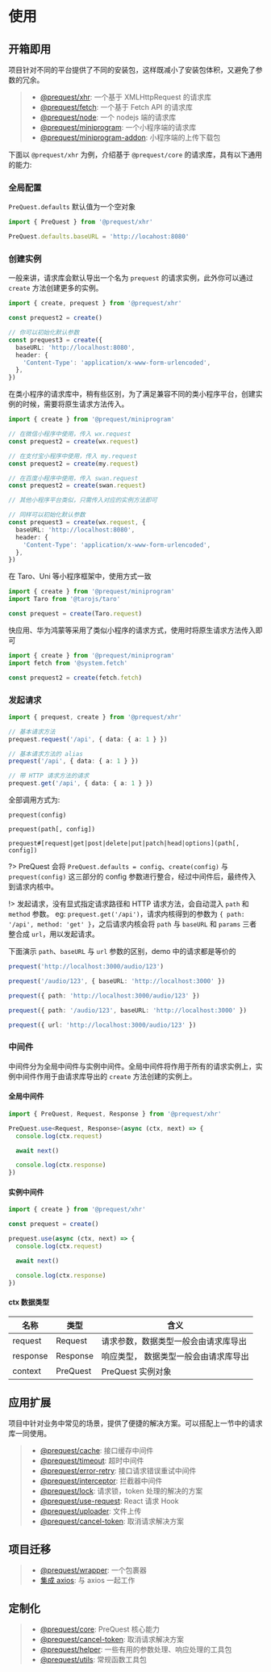 # 使用

## 开箱即用

项目针对不同的平台提供了不同的安装包，这样既减小了安装包体积，又避免了参数的冗余。

> - [@prequest/xhr](/xhr ':target=_self'): 一个基于 XMLHttpRequest 的请求库
> - [@prequest/fetch](/fetch ':target=_self'): 一个基于 Fetch API 的请求库
> - [@prequest/node](/node ':target=_self'): 一个 nodejs 端的请求库
> - [@prequest/miniprogram](/miniprogram ':target=_self'): 一个小程序端的请求库
> - [@prequest/miniprogram-addon](/miniprogram-addon ':target=_self'): 小程序端的上传下载包

下面以 `@prequest/xhr` 为例，介绍基于 `@prequest/core` 的请求库，具有以下通用的能力:

### 全局配置

`PreQuest.defaults` 默认值为一个空对象

```ts
import { PreQuest } from '@prequest/xhr'

PreQuest.defaults.baseURL = 'http://locahost:8080'
```

### 创建实例

一般来讲，请求库会默认导出一个名为 `prequest` 的请求实例，此外你可以通过 `create` 方法创建更多的实例。

```ts
import { create, prequest } from '@prequest/xhr'

const prequest2 = create()

// 你可以初始化默认参数
const prequest3 = create({
  baseURL: 'http://localhost:8080',
  header: {
    'Content-Type': 'application/x-www-form-urlencoded',
  },
})
```

在类小程序的请求库中，稍有些区别，为了满足兼容不同的类小程序平台，创建实例的时候，需要将原生请求方法传入。

```ts
import { create } from '@prequest/miniprogram'

// 在微信小程序中使用，传入 wx.request
const prequest2 = create(wx.request)

// 在支付宝小程序中使用，传入 my.request
const prequest2 = create(my.request)

// 在百度小程序中使用，传入 swan.request
const prequest2 = create(swan.request)

// 其他小程序平台类似，只需传入对应的实例方法即可

// 同样可以初始化默认参数
const prequest3 = create(wx.request, {
  baseURL: 'http://localhost:8080',
  header: {
    'Content-Type': 'application/x-www-form-urlencoded',
  },
})
```

在 Taro、Uni 等小程序框架中，使用方式一致

```ts
import { create } from '@prequest/miniprogram'
import Taro from '@tarojs/taro'

const prequest = create(Taro.request)
```

快应用、华为鸿蒙等采用了类似小程序的请求方式，使用时将原生请求方法传入即可

```ts
import { create } from '@prequest/miniprogram'
import fetch from '@system.fetch'

const prequest2 = create(fetch.fetch)
```

### 发起请求

```ts
import { prequest, create } from '@prequest/xhr'

// 基本请求方法
prequest.request('/api', { data: { a: 1 } })

// 基本请求方法的 alias
prequest('/api', { data: { a: 1 } })

// 带 HTTP 请求方法的请求
prequest.get('/api', { data: { a: 1 } })
```

全部调用方式为:

```text
prequest(config)

prequest(path[, config])

prequest#[request|get|post|delete|put|patch|head|options](path[, config])
```

?> PreQuest 会将 `PreQuest.defaults = config`、`create(config)` 与 `prequest(config)` 这三部分的 config 参数进行整合，经过中间件后，最终传入到请求内核中。

!> 发起请求，没有显式指定请求路径和 HTTP 请求方法，会自动混入 `path` 和 `method` 参数。 eg: `prequest.get('/api')`，请求内核得到的参数为 `{ path: '/api', method: 'get' }`，之后请求内核会将 `path` 与 `baseURL` 和 `params` 三者整合成 `url`，用以发起请求。

下面演示 `path`、`baseURL` 与 `url` 参数的区别，demo 中的请求都是等价的

```ts
prequest('http://localhost:3000/audio/123')

prequest('/audio/123', { baseURL: 'http://localhost:3000' })

prequest({ path: 'http://localhost:3000/audio/123' })

prequest({ path: '/audio/123', baseURL: 'http://localhost:3000' })

prequest({ url: 'http://localhost:3000/audio/123' })
```

### 中间件

中间件分为全局中间件与实例中间件。全局中间件将作用于所有的请求实例上，实例中间件作用于由请求库导出的 `create` 方法创建的实例上。

#### 全局中间件

```ts
import { PreQuest, Request, Response } from '@prequest/xhr'

PreQuest.use<Request, Response>(async (ctx, next) => {
  console.log(ctx.request)

  await next()

  console.log(ctx.response)
})
```

#### 实例中间件

```ts
import { create } from '@prequest/xhr'

const prequest = create()

prequest.use(async (ctx, next) => {
  console.log(ctx.request)

  await next()

  console.log(ctx.response)
})
```

#### ctx 数据类型

| 名称     | 类型     | 含义                                  |
| -------- | -------- | ------------------------------------- |
| request  | Request  | 请求参数，数据类型一般会由请求库导出  |
| response | Response | 响应类型， 数据类型一般会由请求库导出 |
| context  | PreQuest | PreQuest 实例对象                     |

## 应用扩展

项目中针对业务中常见的场景，提供了便捷的解决方案。可以搭配上一节中的请求库一同使用。

> - [@prequest/cache](/cache ':target=_self'): 接口缓存中间件
> - [@prequest/timeout](/timeout ':target=_self'): 超时中间件
> - [@prequest/error-retry](/error-retry ':target=_self'): 接口请求错误重试中间件
> - [@prequest/interceptor](/interceptor ':target=_self'): 拦截器中间件
> - [@prequest/lock](/lock ':target=_self'): 请求锁，token 处理的解决的方案
> - [@prequest/use-request](/use-request ':target=_self'): React 请求 Hook
> - [@prequest/uploader](/uploader ':target=_self'): 文件上传
> - [@prequest/cancel-token](/cancel-token ':target=_self'): 取消请求解决方案

## 项目迁移

> - [@prequest/wrapper](/wrapper ':target=_self'): 一个包裹器
> - [集成 axios](/work-with-axios ':target=_self'): 与 axios 一起工作

## 定制化

> - [@prequest/core](/core ':target=_self'): PreQuest 核心能力
> - [@prequest/cancel-token](/cancel-token ':target=_self'): 取消请求解决方案
> - [@prequest/helper](https://github.com/xdoer/PreQuest/tree/main/packages/helper ':target=_blank'): 一些有用的参数处理、响应处理的工具包
> - [@prequest/utils](https://github.com/xdoer/PreQuest/tree/main/packages/utils ':target=_blank'): 常规函数工具包
